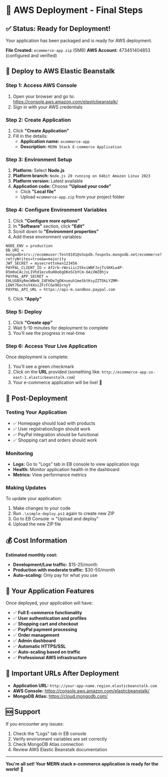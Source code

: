 # 🎉 AWS Deployment - Final Steps

## ✅ Status: Ready for Deployment!

Your application has been packaged and is ready for AWS deployment.

**File Created:** `ecommerce-app.zip` (5MB)
**AWS Account:** 473451404853 (configured and verified)

## 🚀 Deploy to AWS Elastic Beanstalk

### Step 1: Access AWS Console
1. Open your browser and go to: https://console.aws.amazon.com/elasticbeanstalk/
2. Sign in with your AWS credentials

### Step 2: Create Application
1. Click **"Create Application"**
2. Fill in the details:
   - **Application name:** `ecommerce-app`
   - **Description:** `MERN Stack E-commerce Application`

### Step 3: Environment Setup
1. **Platform:** Select **Node.js**
2. **Platform branch:** `Node.js 20 running on 64bit Amazon Linux 2023`
3. **Platform version:** Latest available
4. **Application code:** Choose **"Upload your code"**
   - Click **"Local file"**
   - Upload `ecommerce-app.zip` from your project folder

### Step 4: Configure Environment Variables
1. Click **"Configure more options"**
2. In **"Software"** section, click **"Edit"**
3. Scroll down to **"Environment properties"**
4. Add these environment variables:

```
NODE_ENV = production
DB_URI = mongodb+srv://ecommuser:Test0101@shopdb.feupn5x.mongodb.net/ecommerce?retryWrites=true&w=majority
JWT_SECRET = mysecrettoken123456
PAYPAL_CLIENT_ID = Af2rb-rWzsiic25kxiWNFJojTsSKKLw4P-D5m0aCAcJsLIVhd1ecv0uH8o6gDKeSCbYCm-6AiVWZ0hjv
PAYPAL_APP_SECRET = EHLUGBXyRmcWNeN_ZdFHOe7gDKnueuh1meSktKsyZZTOkLYZMM-LEWt76echsV4XoiZFcFCGe96SrnyY
PAYPAL_API_URL = https://api-m.sandbox.paypal.com
```

5. Click **"Apply"**

### Step 5: Deploy
1. Click **"Create app"**
2. Wait 5-10 minutes for deployment to complete
3. You'll see the progress in real-time

### Step 6: Access Your Live Application
Once deployment is complete:
1. You'll see a green checkmark
2. Click on the **URL** provided (something like: `http://ecommerce-app.us-east-1.elasticbeanstalk.com`)
3. Your e-commerce application will be live! 🎉

## 🔧 Post-Deployment

### Testing Your Application
- ✅ Homepage should load with products
- ✅ User registration/login should work
- ✅ PayPal integration should be functional
- ✅ Shopping cart and orders should work

### Monitoring
- **Logs:** Go to "Logs" tab in EB console to view application logs
- **Health:** Monitor application health in the dashboard
- **Metrics:** View performance metrics

### Making Updates
To update your application:
1. Make changes to your code
2. Run `.\simple-deploy.ps1` again to create new ZIP
3. Go to EB Console → "Upload and deploy"
4. Upload the new ZIP file

## 💰 Cost Information
**Estimated monthly cost:**
- **Development/Low traffic:** $15-25/month
- **Production with moderate traffic:** $30-50/month
- **Auto-scaling:** Only pay for what you use

## 🎯 Your Application Features
Once deployed, your application will have:
- ✅ **Full E-commerce functionality**
- ✅ **User authentication and profiles**
- ✅ **Shopping cart and checkout**
- ✅ **PayPal payment processing**
- ✅ **Order management**
- ✅ **Admin dashboard**
- ✅ **Automatic HTTPS/SSL**
- ✅ **Auto-scaling based on traffic**
- ✅ **Professional AWS infrastructure**

## 🔗 Important URLs After Deployment
- **Application URL:** `http://your-app-name.region.elasticbeanstalk.com`
- **AWS Console:** https://console.aws.amazon.com/elasticbeanstalk/
- **MongoDB Atlas:** https://cloud.mongodb.com/

## 🆘 Support
If you encounter any issues:
1. Check the "Logs" tab in EB console
2. Verify environment variables are set correctly
3. Check MongoDB Atlas connection
4. Review AWS Elastic Beanstalk documentation

---

**You're all set! Your MERN stack e-commerce application is ready for the world! 🚀**
